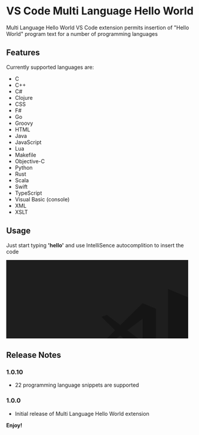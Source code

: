 # VS Code Multi Language Hello World

Multi Language Hello World VS Code extension permits insertion of "Hello World"
program text for a number of programming languages

## Features

Currently supported languages are:
- C
- C++
- C#
- Clojure
- CSS
- F#
- Go
- Groovy
- HTML
- Java
- JavaScript
- Lua
- Makefile
- Objective-C
- Python
- Rust
- Scala
- Swift
- TypeScript
- Visual Basic (console)
- XML
- XSLT

## Usage
Just start typing **'hello'** and use IntelliSence autocomplition to insert the code

![alt text](example.gif) 

## Release Notes

### 1.0.10

- 22 programming language snippets are supported

### 1.0.0

- Initial release of Multi Language Hello World extension

**Enjoy!**
